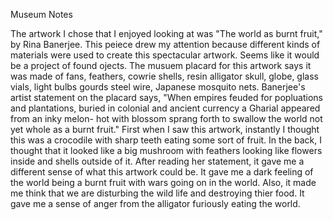 
Museum Notes
 
 The artwork I chose that I enjoyed looking at was "The world as burnt fruit," by Rina Banerjee. This peiece drew my attention because different kinds of materials were used to create this spectacular artwork. Seems like it would be a project of found ojects. The musuem placard for this artwork says it was made of fans, feathers, cowrie shells, resin alligator skull, globe, glass vials, light bulbs gourds steel wire, Japanese mosquito nets. Banerjee's artist statement on the placard says, "When empires feuded for popluations and plantations, buried in colonial and ancient currency a Gharial appeared from an inky melon- hot with blossom sprang forth to swallow the world not yet whole as a burnt fruit." First when I saw this artwork, instantly I thought this was a crocodile with sharp teeth eating some sort of fruit. In the back, I thought that it looked like a big mushroom with feathers looking like flowers inside and shells outside of it. After reading her statement, it gave me a different sense of what this artwork could be. It gave me a dark feeling of the world being a burnt fruit with wars going on in the world. Also, it made me think that we are disturbing the wild life and destroying thier food. It gave me a sense of anger from the alligator furiously eating the world.   
